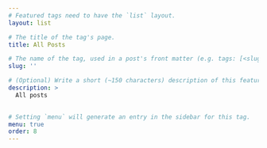 ```yaml
---
# Featured tags need to have the `list` layout.
layout: list

# The title of the tag's page.
title: All Posts

# The name of the tag, used in a post's front matter (e.g. tags: [<slug>]).
slug: ''

# (Optional) Write a short (~150 characters) description of this featured tag.
description: >
  All posts
 

# Setting `menu` will generate an entry in the sidebar for this tag.
menu: true
order: 8
---
```

